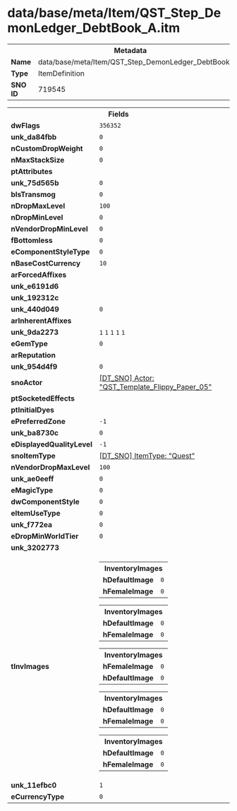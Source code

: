 <h1>data/base/meta/Item/QST_Step_DemonLedger_DebtBook_A.itm</h1><table><tr><th colspan="100%">Metadata</th></tr><tr><td><b>Name</b></td><td>data/base/meta/Item/QST_Step_DemonLedger_DebtBook_A.itm</td></tr><tr><td><b>Type</b></td><td>ItemDefinition</td></tr><tr><td><b>SNO ID</b></td><td>719545</td></tr></table>

<table><tr><th colspan="100%">Fields</th></tr><tr><td><b>dwFlags</b></td><td><code>356352</code></td></tr><tr><td><b>unk_da84fbb</b></td><td><code>0</code></td></tr><tr><td><b>nCustomDropWeight</b></td><td><code>0</code></td></tr><tr><td><b>nMaxStackSize</b></td><td><code>0</code></td></tr><tr><td><b>ptAttributes</b></td><td></td></tr><tr><td><b>unk_75d565b</b></td><td><code>0</code></td></tr><tr><td><b>bIsTransmog</b></td><td><code>0</code></td></tr><tr><td><b>nDropMaxLevel</b></td><td><code>100</code></td></tr><tr><td><b>nDropMinLevel</b></td><td><code>0</code></td></tr><tr><td><b>nVendorDropMinLevel</b></td><td><code>0</code></td></tr><tr><td><b>fBottomless</b></td><td><code>0</code></td></tr><tr><td><b>eComponentStyleType</b></td><td><code>0</code></td></tr><tr><td><b>nBaseCostCurrency</b></td><td><code>10</code></td></tr><tr><td><b>arForcedAffixes</b></td><td></td></tr><tr><td><b>unk_e6191d6</b></td><td></td></tr><tr><td><b>unk_192312c</b></td><td></td></tr><tr><td><b>unk_440d049</b></td><td><code>0</code></td></tr><tr><td><b>arInherentAffixes</b></td><td></td></tr><tr><td><b>unk_9da2273</b></td><td><code>1</code>
<code>1</code>
<code>1</code>
<code>1</code>
<code>1</code>
</td></tr><tr><td><b>eGemType</b></td><td><code>0</code></td></tr><tr><td><b>arReputation</b></td><td></td></tr><tr><td><b>unk_954d4f9</b></td><td><code>0</code></td></tr><tr><td><b>snoActor</b></td><td><a href="..\Actor\QST_Template_Flippy_Paper_05.acr">[DT_SNO] Actor: "QST_Template_Flippy_Paper_05"</a></td></tr><tr><td><b>ptSocketedEffects</b></td><td></td></tr><tr><td><b>ptInitialDyes</b></td><td></td></tr><tr><td><b>ePreferredZone</b></td><td><code>-1</code></td></tr><tr><td><b>unk_ba8730c</b></td><td><code>0</code></td></tr><tr><td><b>eDisplayedQualityLevel</b></td><td><code>-1</code></td></tr><tr><td><b>snoItemType</b></td><td><a href="..\ItemType\Quest.itt">[DT_SNO] ItemType: "Quest"</a></td></tr><tr><td><b>nVendorDropMaxLevel</b></td><td><code>100</code></td></tr><tr><td><b>unk_ae0eeff</b></td><td><code>0</code></td></tr><tr><td><b>eMagicType</b></td><td><code>0</code></td></tr><tr><td><b>dwComponentStyle</b></td><td><code>0</code></td></tr><tr><td><b>eItemUseType</b></td><td><code>0</code></td></tr><tr><td><b>unk_f772ea</b></td><td><code>0</code></td></tr><tr><td><b>eDropMinWorldTier</b></td><td><code>0</code></td></tr><tr><td><b>unk_3202773</b></td><td></td></tr><tr><td><b>tInvImages</b></td><td><table><tr><th colspan="100%">InventoryImages</th></tr><tr><td><b>hDefaultImage</b></td><td><code>0</code></td></tr><tr><td><b>hFemaleImage</b></td><td><code>0</code></td></tr></table>


<table><tr><th colspan="100%">InventoryImages</th></tr><tr><td><b>hDefaultImage</b></td><td><code>0</code></td></tr><tr><td><b>hFemaleImage</b></td><td><code>0</code></td></tr></table>


<table><tr><th colspan="100%">InventoryImages</th></tr><tr><td><b>hFemaleImage</b></td><td><code>0</code></td></tr><tr><td><b>hDefaultImage</b></td><td><code>0</code></td></tr></table>


<table><tr><th colspan="100%">InventoryImages</th></tr><tr><td><b>hDefaultImage</b></td><td><code>0</code></td></tr><tr><td><b>hFemaleImage</b></td><td><code>0</code></td></tr></table>


<table><tr><th colspan="100%">InventoryImages</th></tr><tr><td><b>hDefaultImage</b></td><td><code>0</code></td></tr><tr><td><b>hFemaleImage</b></td><td><code>0</code></td></tr></table>


</td></tr><tr><td><b>unk_11efbc0</b></td><td><code>1</code></td></tr><tr><td><b>eCurrencyType</b></td><td><code>0</code></td></tr></table>

